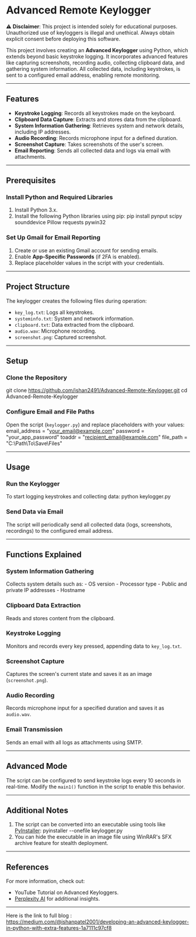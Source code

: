 # Advanced Remote Keylogger

⚠️ **Disclaimer**: This project is intended solely for educational purposes. Unauthorized use of keyloggers is illegal and unethical. Always obtain explicit consent before deploying this software.

This project involves creating an **Advanced Keylogger** using Python, which extends beyond basic keystroke logging. It incorporates advanced features like capturing screenshots, recording audio, collecting clipboard data, and gathering system information. All collected data, including keystrokes, is sent to a configured email address, enabling remote monitoring.

---

## Features

- **Keystroke Logging**: Records all keystrokes made on the keyboard.
- **Clipboard Data Capture**: Extracts and stores data from the clipboard.
- **System Information Gathering**: Retrieves system and network details, including IP addresses.
- **Audio Recording**: Records microphone input for a defined duration.
- **Screenshot Capture**: Takes screenshots of the user's screen.
- **Email Reporting**: Sends all collected data and logs via email with attachments.

---

## Prerequisites

### Install Python and Required Libraries
1. Install Python 3.x.
2. Install the following Python libraries using pip:
pip install pynput scipy sounddevice Pillow requests pywin32

### Set Up Gmail for Email Reporting
1. Create or use an existing Gmail account for sending emails.
2. Enable **App-Specific Passwords** (if 2FA is enabled).
3. Replace placeholder values in the script with your credentials.

---

## Project Structure

The keylogger creates the following files during operation:
- `key_log.txt`: Logs all keystrokes.
- `systeminfo.txt`: System and network information.
- `clipboard.txt`: Data extracted from the clipboard.
- `audio.wav`: Microphone recording.
- `screenshot.png`: Captured screenshot.

---

## Setup

### Clone the Repository
  git clone https://github.com/ishan2491/Advanced-Remote-Keylogger.git
  cd Advanced-Remote-Keylogger

### Configure Email and File Paths
  Open the script (`keylogger.py`) and replace placeholders with your values:
    email_address = "your_email@example.com"
    password = "your_app_password"
    toaddr = "recipient_email@example.com"
    file_path = "C:\Path\To\Save\Files"

---

## Usage

### Run the Keylogger
To start logging keystrokes and collecting data:
  python keylogger.py

### Send Data via Email
The script will periodically send all collected data (logs, screenshots, recordings) to the configured email address.

---

## Functions Explained

### System Information Gathering
  Collects system details such as:
    - OS version
    - Processor type
    - Public and private IP addresses
    - Hostname

### Clipboard Data Extraction
  Reads and stores content from the clipboard.

### Keystroke Logging
  Monitors and records every key pressed, appending data to `key_log.txt`.

### Screenshot Capture
  Captures the screen's current state and saves it as an image (`screenshot.png`).

### Audio Recording
  Records microphone input for a specified duration and saves it as `audio.wav`.

### Email Transmission
  Sends an email with all logs as attachments using SMTP.

---

## Advanced Mode

  The script can be configured to send keystroke logs every 10 seconds in real-time. Modify the `main1()` function in the script to enable this behavior.

---

## Additional Notes

  1. The script can be converted into an executable using tools like [PyInstaller](https://pyinstaller.org/):
    pyinstaller --onefile keylogger.py
  2. You can hide the executable in an image file using WinRAR's SFX archive feature for stealth deployment.

---

## References

For more information, check out:
- YouTube Tutorial on Advanced Keyloggers.
- [Perplexity AI](https://www.perplexity.ai) for additional insights.

---

Here is the link to full blog : https://medium.com/@ishanpatel2001/developing-an-advanced-keylogger-in-python-with-extra-features-1a7111c97cf8
